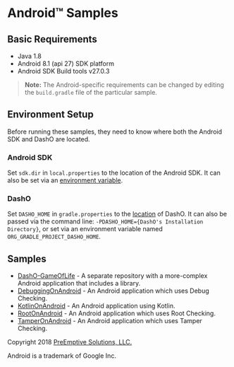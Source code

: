 # Android&trade; Samples

## Basic Requirements

* Java 1.8
* Android 8.1 (api 27) SDK platform
* Android SDK Build tools v27.0.3

>**Note:** The Android-specific requirements can be changed by editing the `build.gradle` file of the particular sample.

## Environment Setup

Before running these samples, they need to know where both the Android SDK and DashO are located.

### Android SDK

Set `sdk.dir` in `local.properties` to the location of the Android SDK.
It can also be set via an [environment variable](https://developer.android.com/studio/command-line/variables.html).

### DashO

Set `DASHO_HOME` in `gradle.properties` to the [location](https://www.preemptive.com/dasho/pro/userguide/en/getting_started_first.html#install_dir) of DashO.
It can also be passed via the command line: `-PDASHO_HOME={DashO's Installation Directory}`, or set via an environment variable named `ORG_GRADLE_PROJECT_DASHO_HOME`.

## Samples

* [DashO-GameOfLife](https://github.com/preemptive/DashO-GameOfLife) - A separate repository with a more-complex Android application that includes a library.
* [DebuggingOnAndroid](DebuggingOnAndroid) - An Android application which uses Debug Checking.
* [KotlinOnAndroid](KotlinOnAndroid) - An Android application using Kotlin.
* [RootOnAndroid](RootOnAndroid) - An Android application which uses Root Checking.
* [TamperOnAndroid](TamperOnAndroid) - An Android application which uses Tamper Checking.

Copyright 2018 [PreEmptive Solutions, LLC.](https://www.preemptive.com)

Android is a trademark of Google Inc.